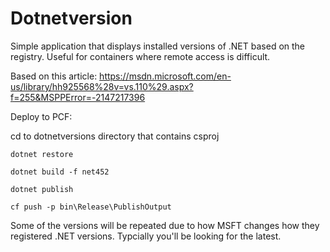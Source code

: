 # Dotnetversion 

Simple application that displays installed versions of .NET based on the registry. Useful for containers where remote access is difficult. 

Based on this article: https://msdn.microsoft.com/en-us/library/hh925568%28v=vs.110%29.aspx?f=255&MSPPError=-2147217396

Deploy to PCF: 

cd to dotnetversions directory that contains csproj 

`dotnet restore `

`dotnet build -f net452`

`dotnet publish `

`cf push -p bin\Release\PublishOutput`

Some of the versions will be repeated due to how MSFT changes how they registered .NET versions. Typcially you'll be looking for the latest. 
